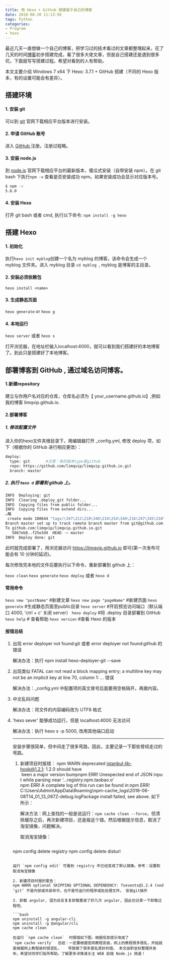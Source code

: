 ```yaml
---
title: 用 Hexo + Github 搭建属于自己的博客
date: 2018-08-20 11:13:56
tags: Python
categories: 
- Program
- hexo
---
```


最近几天一直想做一个自己的博客，把学习过的技术看过的文章都整理起来，花了几天的时间[博客](limqvip.github.io)初步搭建完成，看了很多大佬文章，但是自己搭建还是遇到很多坑，下面就写写搭建过程。希望对看到的人有帮助。

本文主要介绍 Windows 7 x64 下 Hexo: 3.7.1 + GitHub 搭建（不同的 Hexo 版本，有的设置可能会有差异）。

## 搭建环境

#### 	1. 安装 git

可以到 [git](https://git-scm.com/download/win) 官网下载相应平台版本进行安装。

#### 	2. 申请 GitHub 账号

进入 [GitHub ](https://link.jianshu.com/?t=https://github.com/) 注册。注册过程略。

#### 	3. 安装 node.js

到 [node.js](https://link.jianshu.com/?t=https://nodejs.org/en/download/) 官网下载相应平台的最新版本，傻瓜式安装（自带安装 npm）。在 git bash 下执行`npm -v` 查看是否安装成功 npm。如果安装成功会显示对应版本号。

```bash
$ npm -v
5.6.0
```

#### 4. 安装 Hexo

打开 git bash 或者 cmd, 执行以下命令:
`npm install -g hexo`

## 搭建 Hexo

#### 1. 初始化 

执行`hexo init myblog`创建一个名为 myblog 的博客。该命令会生成一个 myblog 文件夹。进入 myblog 目录 `cd myblog `, myblog 是博客的主目录。

#### 2. 安装必须依赖包

`hexo install <name>`

#### 3. 生成静态页面

`hexo generate` or `hexo g`

#### 4. 本地运行

`hexo server` 或者 `hexo s`

打开浏览器，在地址栏输入localhost:4000，就可以看到我们搭建好的本地博客了。到此只是搭建好了本地博客。

## 部署博客到 GitHub , 通过域名访问博客。
#### 1.新建repository

建立与你用户名对应的仓库，仓库名必须为【 your_username.github.io】,例如我的博客 limqvip.github.io. 

#### 2.部署博客

##### 1. 修改配置文件

进入你的hexo文件夹根目录下，用编辑器打开 _config.yml, 修改 deploy 项，如下（根据你的 GitHub 进行相应更改）：

```bash
deploy:
  type: git       #注意：有的版本type是github
  repo: https://github.com/limqvip/limqvip.github.io.git
  branch: master
```

##### 2. 执行 `hexo d` 部署到 github 上。

```bash
INFO  Deploying: git
INFO  Clearing .deploy_git folder...
INFO  Copying files from public folder...
INFO  Copying files from extend dirs...
…略
 create mode 100644 "tags/\347\211\210\346\234\254\346\216\247\345\210\266/index.html"
Branch master set up to track remote branch master from git@github.com:limqvip/limqvip.github.io.git.
To github.com:limqvip/limqvip.github.io.git
   5867eb8..f25e3d4  HEAD -> master
INFO  Deploy done: git
```

此时就完成部署了，用浏览器访问 https://limqvip.github.io 即可(第一次发布可能会有 10 分钟的延迟)。

每次修改完本地的文件后要执行以下命令，重新部署到 github 上：

`hexo clean`
`hexo generate`
`hexo deploy` 或者 `hexo d`

#### 常用命令

`hexo new "postName"` #新建文章
`hexo new page "pageName"` #新建页面
`hexo generate` #生成静态页面至public目录
`hexo server` #开启预览访问端口（默认端口 4000, 'ctrl + c' 关闭 server）
`hexo deploy` #将 .deploy 目录部署到 GitHub
`hexo help` # 查看帮助
`hexo version` #查看 Hexo 的版本

#### 报错总结

1. 出现 error deployer not found:git 或者 error deployer not found:github 的错误

   解决办法：执行 npm install hexo-deployer-git --save

2. 出现类似 FATAL can not read a block mapping entry; a multiline key may not be an implicit key at line 70, column 1: ... 错误

   解决办法：_config.yml 中配置项的英文冒号后面要用空格隔开，再跟内容。

3. 中文乱码问题

   解决办法：将文件的内容编码改为 UTF8 格式

4. 'hexo sever' 能够成功运行，但是 localhost:4000 无法访问

   解决办法：执行 hexo s -p 5000, 改用其他端口启动

   ---

   安装步骤很简单，但中间走了很多弯路，因此，主要记录一下那些曾经走过的弯路。

   1. 新建项目时报错：
     npm WARN deprecated istanbul-lib-hook@1.2.1: 1.2.0 should have
      been a major version bumpnpm ERR! Unexpected end of JSON input while parsing near ‘...registry.npm.taobao.o‘ npm ERR! A complete log of this run can be found in:npm ERR!     
     C:\Users\Admin\AppData\Roaming\npm-cache\_logs\2018-06-08T14_01_13_067Z-debug.logPackage install failed, see above. 如下所示：

      解决方法：网上查找的一般是说运行：`npm cache clean --force`，但清除缓存之后，再次新建项目，还是报这个错。然后根据提示信息，取消了淘宝镜像，问题解决。

      取消淘宝镜像：

      ```bash
     npm config delete registry
     npm config delete disturl
      ```

      运行 `npm config edit` 可看到 registry 中已经变成了默认镜像。参考：设置和取消淘宝镜像 

   2. 新建项目时报的警告：npm WARN optional SKIPPING OPTIONAL DEPENDENCY: fsevents@1.2.4 (node_modules\fsevents):npm WARN notsup SKIPPING OPTIONAL DEPENDENCY: Unsupported platform for fsevents@1.2.4: wanted {"os":"darwin","arch":"any"} (current: {"os":"win32","arch":"x64"}) ‘git‘ 不是内部或外部命令，也不是可运行的程序或批处理文件。 安装git插件

   3. 卸载 angular, 因为反反复复卸载重装了好几次 angular, 因此也记录一下卸载过程吧。

      ```bash
      npm uninstall -g angular-cli 
      npm uninstall -g @angular/cli
      npm cache clean  
      ```

       在运行 `npm cache clean`  时报错如下图，根据信息提示改成了 `npm cache verify`  总结：一定要根据官网教程安装，网上的教程很多很乱，开始就是根据网上教程装的很混乱，   导致报了很多莫名其妙的错。 本文由职坐标整理并发布，希望对同学们有所帮助。了解更多详情请关注 WEB 前端 Node.js 频道！ 